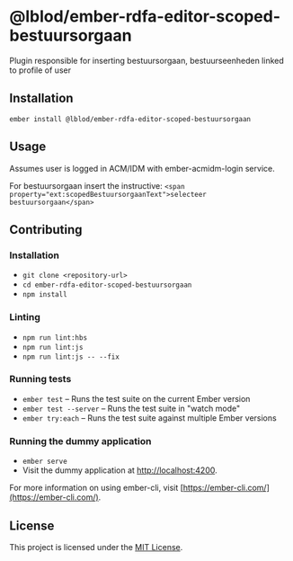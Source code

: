 @lblod/ember-rdfa-editor-scoped-bestuursorgaan
==============================================================================

Plugin responsible for inserting bestuursorgaan, bestuurseenheden linked to
profile of user

Installation
------------------------------------------------------------------------------

```
ember install @lblod/ember-rdfa-editor-scoped-bestuursorgaan
```


Usage
------------------------------------------------------------------------------
Assumes user is logged in ACM/IDM with ember-acmidm-login service.

For bestuursorgaan insert the instructive:
```<span property="ext:scopedBestuursorgaanText">selecteer bestuursorgaan</span>```


Contributing
------------------------------------------------------------------------------

### Installation

* `git clone <repository-url>`
* `cd ember-rdfa-editor-scoped-bestuursorgaan`
* `npm install`

### Linting

* `npm run lint:hbs`
* `npm run lint:js`
* `npm run lint:js -- --fix`

### Running tests

* `ember test` – Runs the test suite on the current Ember version
* `ember test --server` – Runs the test suite in "watch mode"
* `ember try:each` – Runs the test suite against multiple Ember versions

### Running the dummy application

* `ember serve`
* Visit the dummy application at [http://localhost:4200](http://localhost:4200).

For more information on using ember-cli, visit [https://ember-cli.com/](https://ember-cli.com/).

License
------------------------------------------------------------------------------

This project is licensed under the [MIT License](LICENSE.md).
